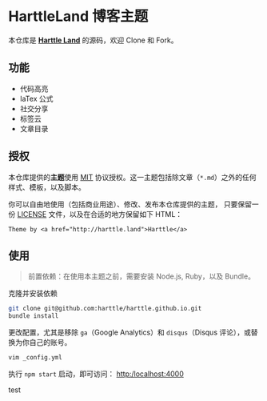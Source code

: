 HarttleLand 博客主题
=================

本仓库是 **[Harttle Land](http://harttle.land)** 的源码，欢迎 Clone 和 Fork。

## 功能

* 代码高亮
* laTex 公式
* 社交分享
* 标签云
* 文章目录

## 授权

本仓库提供的**主题**使用 [MIT][license] 协议授权。这一主题包括除文章（`*.md`）之外的任何样式、模板，以及脚本。

你可以自由地使用（包括商业用途）、修改、发布本仓库提供的主题，
只要保留一份 [LICENSE][license] 文件，以及在合适的地方保留如下 HTML：

```
Theme by <a href="http://harttle.land">Harttle</a>
```

## 使用

> 前置依赖：在使用本主题之前，需要安装 Node.js, Ruby，以及 Bundle。

克隆并安装依赖

```bash
git clone git@github.com:harttle/harttle.github.io.git
bundle install
```

更改配置，尤其是移除 `ga`（Google Analytics）和 `disqus`（Disqus 评论），或替换为你自己的账号。

```bash
vim _config.yml
```

执行 `npm start` 启动，即可访问： <http:/localhost:4000>

[license]: https://github.com/harttle/harttle.github.io/blob/master/LICENSE

test
